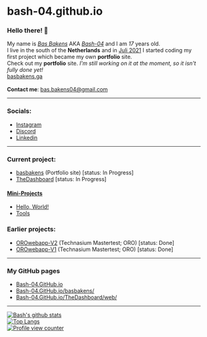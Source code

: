 # bash-04.github.io
### Hello there! 👋
My name is <a href="https://basbakens.ga" target="blank">*Bas Bakens*</a> AKA <a href="https://github.com/bash-04" target="blank">*Bash-04*</a> and I am *17* years old. 
<br>
I live in the south of the **Netherlands** and in <ins>Juli 2021</ins> I started coding my first project which became my own **portfolio** site.
<br>
Check out my **portfolio** site. *I'm still working on it at the moment, so it isn't fully done yet!*
<br>
<a href="https://basbakens.ga" target="blank">basbakens.ga</a>
<br>
<br>
**Contact me**: <a href="mailto:bas.bakens@gmail.com">bas.bakens04@gmail.com</a>

<hr>

### Socials:
- <a href="https://instagram.com/basbakensdev" target="blank">Instagram</a>
- <a href="https://discord.com/users/428516097244004352">Discord</a>
- <a href="https://www.linkedin.com/in/basbakens/" target=blank>Linkedin</a>

<hr>

### Current project:
- <a href="https://github.com/Bash-04/basbakens">basbakens</a> (Portfolio site) [status: In Progress]
- <a href="https://github.com/Bash-04/TheDashboard">TheDashboard</a> [status: In Progress]

#### <a href="https://github.com/Bash-04/mini-projects">Mini-Projects</a>
- <a href="https://github.com/Bash-04/Mini-Projects/tree/main/Hello%2C%20world!">Hello, World!</a>
- <a href="https://github.com/Bash-04/Mini-Projects/tree/main/Tools">Tools</a>

### Earlier projects:
- <a href="https://github.com/Bash-04/OROwebapp-v2">OROwebapp-V2</a> (Technasium Mastertest; ORO) [status: Done]
- <a href="https://github.com/Bash-04/OROwebapp-v1">OROwebapp-V1</a> (Technasium Mastertest; ORO) [status: Done]

<hr>

### My GitHub pages
- <a href="https://Bash-04.GitHub.io">Bash-04.GitHub.io</a>
- <a href="https://Bash-04.GitHub.io/basbakens/">Bash-04.GitHub.io/basbakens/</a>
- <a href="https://Bash-04.GitHub.io/TheDashboard/web/">Bash-04.GitHub.io/TheDashboard/web/</a>

<hr>

[![Bash's github stats](https://github-readme-stats.vercel.app/api?username=Bash-04&show_icons=true&theme=highcontrast&title_color=2aa889&text_color=99d1ce)](https://github.com/Bash-04)
<br>
[![Top Langs](https://github-readme-stats.vercel.app/api/top-langs/?username=Bash-04&theme=gotham&layout=compact)](https://github.com/Bash-04)
<br>
[![Profile view counter](https://komarev.com/ghpvc/?username=Bash-04&color=2aa889)](https://github.com/Bash-04)
